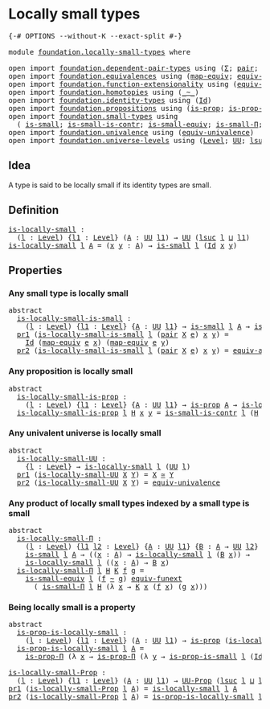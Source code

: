 # Locally small types

<pre class="Agda"><a id="32" class="Symbol">{-#</a> <a id="36" class="Keyword">OPTIONS</a> <a id="44" class="Pragma">--without-K</a> <a id="56" class="Pragma">--exact-split</a> <a id="70" class="Symbol">#-}</a>

<a id="75" class="Keyword">module</a> <a id="82" href="foundation.locally-small-types.html" class="Module">foundation.locally-small-types</a> <a id="113" class="Keyword">where</a>

<a id="120" class="Keyword">open</a> <a id="125" class="Keyword">import</a> <a id="132" href="foundation.dependent-pair-types.html" class="Module">foundation.dependent-pair-types</a> <a id="164" class="Keyword">using</a> <a id="170" class="Symbol">(</a><a id="171" href="foundation-core.dependent-pair-types.html#502" class="Record">Σ</a><a id="172" class="Symbol">;</a> <a id="174" href="foundation-core.dependent-pair-types.html#575" class="InductiveConstructor">pair</a><a id="178" class="Symbol">;</a> <a id="180" href="foundation-core.dependent-pair-types.html#592" class="Field">pr1</a><a id="183" class="Symbol">;</a> <a id="185" href="foundation-core.dependent-pair-types.html#604" class="Field">pr2</a><a id="188" class="Symbol">)</a>
<a id="190" class="Keyword">open</a> <a id="195" class="Keyword">import</a> <a id="202" href="foundation.equivalences.html" class="Module">foundation.equivalences</a> <a id="226" class="Keyword">using</a> <a id="232" class="Symbol">(</a><a id="233" href="foundation-core.equivalences.html#1807" class="Function">map-equiv</a><a id="242" class="Symbol">;</a> <a id="244" href="foundation-core.equivalences.html#16732" class="Function">equiv-ap</a><a id="252" class="Symbol">;</a> <a id="254" href="foundation-core.equivalences.html#1607" class="Function Operator">_≃_</a><a id="257" class="Symbol">)</a>
<a id="259" class="Keyword">open</a> <a id="264" class="Keyword">import</a> <a id="271" href="foundation.function-extensionality.html" class="Module">foundation.function-extensionality</a> <a id="306" class="Keyword">using</a> <a id="312" class="Symbol">(</a><a id="313" href="foundation-core.function-extensionality.html#1301" class="Function">equiv-funext</a><a id="325" class="Symbol">)</a>
<a id="327" class="Keyword">open</a> <a id="332" class="Keyword">import</a> <a id="339" href="foundation.homotopies.html" class="Module">foundation.homotopies</a> <a id="361" class="Keyword">using</a> <a id="367" class="Symbol">(</a><a id="368" href="foundation-core.homotopies.html#545" class="Function Operator">_~_</a><a id="371" class="Symbol">)</a>
<a id="373" class="Keyword">open</a> <a id="378" class="Keyword">import</a> <a id="385" href="foundation.identity-types.html" class="Module">foundation.identity-types</a> <a id="411" class="Keyword">using</a> <a id="417" class="Symbol">(</a><a id="418" href="foundation-core.identity-types.html#1754" class="Datatype">Id</a><a id="420" class="Symbol">)</a>
<a id="422" class="Keyword">open</a> <a id="427" class="Keyword">import</a> <a id="434" href="foundation.propositions.html" class="Module">foundation.propositions</a> <a id="458" class="Keyword">using</a> <a id="464" class="Symbol">(</a><a id="465" href="foundation-core.propositions.html#1295" class="Function">is-prop</a><a id="472" class="Symbol">;</a> <a id="474" href="foundation-core.propositions.html#6147" class="Function">is-prop-Π</a><a id="483" class="Symbol">;</a> <a id="485" href="foundation-core.propositions.html#1380" class="Function">UU-Prop</a><a id="492" class="Symbol">)</a>
<a id="494" class="Keyword">open</a> <a id="499" class="Keyword">import</a> <a id="506" href="foundation.small-types.html" class="Module">foundation.small-types</a> <a id="529" class="Keyword">using</a>
  <a id="537" class="Symbol">(</a> <a id="539" href="foundation.small-types.html#1594" class="Function">is-small</a><a id="547" class="Symbol">;</a> <a id="549" href="foundation.small-types.html#3588" class="Function">is-small-is-contr</a><a id="566" class="Symbol">;</a> <a id="568" href="foundation.small-types.html#2647" class="Function">is-small-equiv</a><a id="582" class="Symbol">;</a> <a id="584" href="foundation.small-types.html#3880" class="Function">is-small-Π</a><a id="594" class="Symbol">;</a> <a id="596" href="foundation.small-types.html#5053" class="Function">is-prop-is-small</a><a id="612" class="Symbol">)</a>
<a id="614" class="Keyword">open</a> <a id="619" class="Keyword">import</a> <a id="626" href="foundation.univalence.html" class="Module">foundation.univalence</a> <a id="648" class="Keyword">using</a> <a id="654" class="Symbol">(</a><a id="655" href="foundation.univalence.html#1385" class="Function">equiv-univalence</a><a id="671" class="Symbol">)</a>
<a id="673" class="Keyword">open</a> <a id="678" class="Keyword">import</a> <a id="685" href="foundation.universe-levels.html" class="Module">foundation.universe-levels</a> <a id="712" class="Keyword">using</a> <a id="718" class="Symbol">(</a><a id="719" href="Agda.Primitive.html#597" class="Postulate">Level</a><a id="724" class="Symbol">;</a> <a id="726" href="foundation-core.universe-levels.html#222" class="Primitive">UU</a><a id="728" class="Symbol">;</a> <a id="730" href="Agda.Primitive.html#780" class="Primitive">lsuc</a><a id="734" class="Symbol">;</a> <a id="736" href="Agda.Primitive.html#810" class="Primitive Operator">_⊔_</a><a id="739" class="Symbol">)</a>
</pre>
## Idea

A type is said to be locally small if its identity types are small.

## Definition

<pre class="Agda"><a id="is-locally-small"></a><a id="847" href="foundation.locally-small-types.html#847" class="Function">is-locally-small</a> <a id="864" class="Symbol">:</a>
  <a id="868" class="Symbol">(</a><a id="869" href="foundation.locally-small-types.html#869" class="Bound">l</a> <a id="871" class="Symbol">:</a> <a id="873" href="Agda.Primitive.html#597" class="Postulate">Level</a><a id="878" class="Symbol">)</a> <a id="880" class="Symbol">{</a><a id="881" href="foundation.locally-small-types.html#881" class="Bound">l1</a> <a id="884" class="Symbol">:</a> <a id="886" href="Agda.Primitive.html#597" class="Postulate">Level</a><a id="891" class="Symbol">}</a> <a id="893" class="Symbol">(</a><a id="894" href="foundation.locally-small-types.html#894" class="Bound">A</a> <a id="896" class="Symbol">:</a> <a id="898" href="foundation-core.universe-levels.html#222" class="Primitive">UU</a> <a id="901" href="foundation.locally-small-types.html#881" class="Bound">l1</a><a id="903" class="Symbol">)</a> <a id="905" class="Symbol">→</a> <a id="907" href="foundation-core.universe-levels.html#222" class="Primitive">UU</a> <a id="910" class="Symbol">(</a><a id="911" href="Agda.Primitive.html#780" class="Primitive">lsuc</a> <a id="916" href="foundation.locally-small-types.html#869" class="Bound">l</a> <a id="918" href="Agda.Primitive.html#810" class="Primitive Operator">⊔</a> <a id="920" href="foundation.locally-small-types.html#881" class="Bound">l1</a><a id="922" class="Symbol">)</a>
<a id="924" href="foundation.locally-small-types.html#847" class="Function">is-locally-small</a> <a id="941" href="foundation.locally-small-types.html#941" class="Bound">l</a> <a id="943" href="foundation.locally-small-types.html#943" class="Bound">A</a> <a id="945" class="Symbol">=</a> <a id="947" class="Symbol">(</a><a id="948" href="foundation.locally-small-types.html#948" class="Bound">x</a> <a id="950" href="foundation.locally-small-types.html#950" class="Bound">y</a> <a id="952" class="Symbol">:</a> <a id="954" href="foundation.locally-small-types.html#943" class="Bound">A</a><a id="955" class="Symbol">)</a> <a id="957" class="Symbol">→</a> <a id="959" href="foundation.small-types.html#1594" class="Function">is-small</a> <a id="968" href="foundation.locally-small-types.html#941" class="Bound">l</a> <a id="970" class="Symbol">(</a><a id="971" href="foundation-core.identity-types.html#1754" class="Datatype">Id</a> <a id="974" href="foundation.locally-small-types.html#948" class="Bound">x</a> <a id="976" href="foundation.locally-small-types.html#950" class="Bound">y</a><a id="977" class="Symbol">)</a>
</pre>
## Properties

### Any small type is locally small

<pre class="Agda"><a id="1044" class="Keyword">abstract</a>
  <a id="is-locally-small-is-small"></a><a id="1055" href="foundation.locally-small-types.html#1055" class="Function">is-locally-small-is-small</a> <a id="1081" class="Symbol">:</a>
    <a id="1087" class="Symbol">(</a><a id="1088" href="foundation.locally-small-types.html#1088" class="Bound">l</a> <a id="1090" class="Symbol">:</a> <a id="1092" href="Agda.Primitive.html#597" class="Postulate">Level</a><a id="1097" class="Symbol">)</a> <a id="1099" class="Symbol">{</a><a id="1100" href="foundation.locally-small-types.html#1100" class="Bound">l1</a> <a id="1103" class="Symbol">:</a> <a id="1105" href="Agda.Primitive.html#597" class="Postulate">Level</a><a id="1110" class="Symbol">}</a> <a id="1112" class="Symbol">{</a><a id="1113" href="foundation.locally-small-types.html#1113" class="Bound">A</a> <a id="1115" class="Symbol">:</a> <a id="1117" href="foundation-core.universe-levels.html#222" class="Primitive">UU</a> <a id="1120" href="foundation.locally-small-types.html#1100" class="Bound">l1</a><a id="1122" class="Symbol">}</a> <a id="1124" class="Symbol">→</a> <a id="1126" href="foundation.small-types.html#1594" class="Function">is-small</a> <a id="1135" href="foundation.locally-small-types.html#1088" class="Bound">l</a> <a id="1137" href="foundation.locally-small-types.html#1113" class="Bound">A</a> <a id="1139" class="Symbol">→</a> <a id="1141" href="foundation.locally-small-types.html#847" class="Function">is-locally-small</a> <a id="1158" href="foundation.locally-small-types.html#1088" class="Bound">l</a> <a id="1160" href="foundation.locally-small-types.html#1113" class="Bound">A</a>
  <a id="1164" href="foundation-core.dependent-pair-types.html#592" class="Field">pr1</a> <a id="1168" class="Symbol">(</a><a id="1169" href="foundation.locally-small-types.html#1055" class="Function">is-locally-small-is-small</a> <a id="1195" href="foundation.locally-small-types.html#1195" class="Bound">l</a> <a id="1197" class="Symbol">(</a><a id="1198" href="foundation-core.dependent-pair-types.html#575" class="InductiveConstructor">pair</a> <a id="1203" href="foundation.locally-small-types.html#1203" class="Bound">X</a> <a id="1205" href="foundation.locally-small-types.html#1205" class="Bound">e</a><a id="1206" class="Symbol">)</a> <a id="1208" href="foundation.locally-small-types.html#1208" class="Bound">x</a> <a id="1210" href="foundation.locally-small-types.html#1210" class="Bound">y</a><a id="1211" class="Symbol">)</a> <a id="1213" class="Symbol">=</a>
    <a id="1219" href="foundation-core.identity-types.html#1754" class="Datatype">Id</a> <a id="1222" class="Symbol">(</a><a id="1223" href="foundation-core.equivalences.html#1807" class="Function">map-equiv</a> <a id="1233" href="foundation.locally-small-types.html#1205" class="Bound">e</a> <a id="1235" href="foundation.locally-small-types.html#1208" class="Bound">x</a><a id="1236" class="Symbol">)</a> <a id="1238" class="Symbol">(</a><a id="1239" href="foundation-core.equivalences.html#1807" class="Function">map-equiv</a> <a id="1249" href="foundation.locally-small-types.html#1205" class="Bound">e</a> <a id="1251" href="foundation.locally-small-types.html#1210" class="Bound">y</a><a id="1252" class="Symbol">)</a>
  <a id="1256" href="foundation-core.dependent-pair-types.html#604" class="Field">pr2</a> <a id="1260" class="Symbol">(</a><a id="1261" href="foundation.locally-small-types.html#1055" class="Function">is-locally-small-is-small</a> <a id="1287" href="foundation.locally-small-types.html#1287" class="Bound">l</a> <a id="1289" class="Symbol">(</a><a id="1290" href="foundation-core.dependent-pair-types.html#575" class="InductiveConstructor">pair</a> <a id="1295" href="foundation.locally-small-types.html#1295" class="Bound">X</a> <a id="1297" href="foundation.locally-small-types.html#1297" class="Bound">e</a><a id="1298" class="Symbol">)</a> <a id="1300" href="foundation.locally-small-types.html#1300" class="Bound">x</a> <a id="1302" href="foundation.locally-small-types.html#1302" class="Bound">y</a><a id="1303" class="Symbol">)</a> <a id="1305" class="Symbol">=</a> <a id="1307" href="foundation-core.equivalences.html#16732" class="Function">equiv-ap</a> <a id="1316" href="foundation.locally-small-types.html#1297" class="Bound">e</a> <a id="1318" href="foundation.locally-small-types.html#1300" class="Bound">x</a> <a id="1320" href="foundation.locally-small-types.html#1302" class="Bound">y</a>
</pre>
### Any proposition is locally small

<pre class="Agda"><a id="1373" class="Keyword">abstract</a>
  <a id="is-locally-small-is-prop"></a><a id="1384" href="foundation.locally-small-types.html#1384" class="Function">is-locally-small-is-prop</a> <a id="1409" class="Symbol">:</a>
    <a id="1415" class="Symbol">(</a><a id="1416" href="foundation.locally-small-types.html#1416" class="Bound">l</a> <a id="1418" class="Symbol">:</a> <a id="1420" href="Agda.Primitive.html#597" class="Postulate">Level</a><a id="1425" class="Symbol">)</a> <a id="1427" class="Symbol">{</a><a id="1428" href="foundation.locally-small-types.html#1428" class="Bound">l1</a> <a id="1431" class="Symbol">:</a> <a id="1433" href="Agda.Primitive.html#597" class="Postulate">Level</a><a id="1438" class="Symbol">}</a> <a id="1440" class="Symbol">{</a><a id="1441" href="foundation.locally-small-types.html#1441" class="Bound">A</a> <a id="1443" class="Symbol">:</a> <a id="1445" href="foundation-core.universe-levels.html#222" class="Primitive">UU</a> <a id="1448" href="foundation.locally-small-types.html#1428" class="Bound">l1</a><a id="1450" class="Symbol">}</a> <a id="1452" class="Symbol">→</a> <a id="1454" href="foundation-core.propositions.html#1295" class="Function">is-prop</a> <a id="1462" href="foundation.locally-small-types.html#1441" class="Bound">A</a> <a id="1464" class="Symbol">→</a> <a id="1466" href="foundation.locally-small-types.html#847" class="Function">is-locally-small</a> <a id="1483" href="foundation.locally-small-types.html#1416" class="Bound">l</a> <a id="1485" href="foundation.locally-small-types.html#1441" class="Bound">A</a>
  <a id="1489" href="foundation.locally-small-types.html#1384" class="Function">is-locally-small-is-prop</a> <a id="1514" href="foundation.locally-small-types.html#1514" class="Bound">l</a> <a id="1516" href="foundation.locally-small-types.html#1516" class="Bound">H</a> <a id="1518" href="foundation.locally-small-types.html#1518" class="Bound">x</a> <a id="1520" href="foundation.locally-small-types.html#1520" class="Bound">y</a> <a id="1522" class="Symbol">=</a> <a id="1524" href="foundation.small-types.html#3588" class="Function">is-small-is-contr</a> <a id="1542" href="foundation.locally-small-types.html#1514" class="Bound">l</a> <a id="1544" class="Symbol">(</a><a id="1545" href="foundation.locally-small-types.html#1516" class="Bound">H</a> <a id="1547" href="foundation.locally-small-types.html#1518" class="Bound">x</a> <a id="1549" href="foundation.locally-small-types.html#1520" class="Bound">y</a><a id="1550" class="Symbol">)</a>
</pre>
### Any univalent universe is locally small

<pre class="Agda"><a id="1610" class="Keyword">abstract</a>
  <a id="is-locally-small-UU"></a><a id="1621" href="foundation.locally-small-types.html#1621" class="Function">is-locally-small-UU</a> <a id="1641" class="Symbol">:</a>
    <a id="1647" class="Symbol">{</a><a id="1648" href="foundation.locally-small-types.html#1648" class="Bound">l</a> <a id="1650" class="Symbol">:</a> <a id="1652" href="Agda.Primitive.html#597" class="Postulate">Level</a><a id="1657" class="Symbol">}</a> <a id="1659" class="Symbol">→</a> <a id="1661" href="foundation.locally-small-types.html#847" class="Function">is-locally-small</a> <a id="1678" href="foundation.locally-small-types.html#1648" class="Bound">l</a> <a id="1680" class="Symbol">(</a><a id="1681" href="foundation-core.universe-levels.html#222" class="Primitive">UU</a> <a id="1684" href="foundation.locally-small-types.html#1648" class="Bound">l</a><a id="1685" class="Symbol">)</a>
  <a id="1689" href="foundation-core.dependent-pair-types.html#592" class="Field">pr1</a> <a id="1693" class="Symbol">(</a><a id="1694" href="foundation.locally-small-types.html#1621" class="Function">is-locally-small-UU</a> <a id="1714" href="foundation.locally-small-types.html#1714" class="Bound">X</a> <a id="1716" href="foundation.locally-small-types.html#1716" class="Bound">Y</a><a id="1717" class="Symbol">)</a> <a id="1719" class="Symbol">=</a> <a id="1721" href="foundation.locally-small-types.html#1714" class="Bound">X</a> <a id="1723" href="foundation-core.equivalences.html#1607" class="Function Operator">≃</a> <a id="1725" href="foundation.locally-small-types.html#1716" class="Bound">Y</a>
  <a id="1729" href="foundation-core.dependent-pair-types.html#604" class="Field">pr2</a> <a id="1733" class="Symbol">(</a><a id="1734" href="foundation.locally-small-types.html#1621" class="Function">is-locally-small-UU</a> <a id="1754" href="foundation.locally-small-types.html#1754" class="Bound">X</a> <a id="1756" href="foundation.locally-small-types.html#1756" class="Bound">Y</a><a id="1757" class="Symbol">)</a> <a id="1759" class="Symbol">=</a> <a id="1761" href="foundation.univalence.html#1385" class="Function">equiv-univalence</a>
</pre>
### Any product of locally small types indexed by a small type is small

<pre class="Agda"><a id="1864" class="Keyword">abstract</a>
  <a id="is-locally-small-Π"></a><a id="1875" href="foundation.locally-small-types.html#1875" class="Function">is-locally-small-Π</a> <a id="1894" class="Symbol">:</a>
    <a id="1900" class="Symbol">(</a><a id="1901" href="foundation.locally-small-types.html#1901" class="Bound">l</a> <a id="1903" class="Symbol">:</a> <a id="1905" href="Agda.Primitive.html#597" class="Postulate">Level</a><a id="1910" class="Symbol">)</a> <a id="1912" class="Symbol">{</a><a id="1913" href="foundation.locally-small-types.html#1913" class="Bound">l1</a> <a id="1916" href="foundation.locally-small-types.html#1916" class="Bound">l2</a> <a id="1919" class="Symbol">:</a> <a id="1921" href="Agda.Primitive.html#597" class="Postulate">Level</a><a id="1926" class="Symbol">}</a> <a id="1928" class="Symbol">{</a><a id="1929" href="foundation.locally-small-types.html#1929" class="Bound">A</a> <a id="1931" class="Symbol">:</a> <a id="1933" href="foundation-core.universe-levels.html#222" class="Primitive">UU</a> <a id="1936" href="foundation.locally-small-types.html#1913" class="Bound">l1</a><a id="1938" class="Symbol">}</a> <a id="1940" class="Symbol">{</a><a id="1941" href="foundation.locally-small-types.html#1941" class="Bound">B</a> <a id="1943" class="Symbol">:</a> <a id="1945" href="foundation.locally-small-types.html#1929" class="Bound">A</a> <a id="1947" class="Symbol">→</a> <a id="1949" href="foundation-core.universe-levels.html#222" class="Primitive">UU</a> <a id="1952" href="foundation.locally-small-types.html#1916" class="Bound">l2</a><a id="1954" class="Symbol">}</a> <a id="1956" class="Symbol">→</a>
    <a id="1962" href="foundation.small-types.html#1594" class="Function">is-small</a> <a id="1971" href="foundation.locally-small-types.html#1901" class="Bound">l</a> <a id="1973" href="foundation.locally-small-types.html#1929" class="Bound">A</a> <a id="1975" class="Symbol">→</a> <a id="1977" class="Symbol">((</a><a id="1979" href="foundation.locally-small-types.html#1979" class="Bound">x</a> <a id="1981" class="Symbol">:</a> <a id="1983" href="foundation.locally-small-types.html#1929" class="Bound">A</a><a id="1984" class="Symbol">)</a> <a id="1986" class="Symbol">→</a> <a id="1988" href="foundation.locally-small-types.html#847" class="Function">is-locally-small</a> <a id="2005" href="foundation.locally-small-types.html#1901" class="Bound">l</a> <a id="2007" class="Symbol">(</a><a id="2008" href="foundation.locally-small-types.html#1941" class="Bound">B</a> <a id="2010" href="foundation.locally-small-types.html#1979" class="Bound">x</a><a id="2011" class="Symbol">))</a> <a id="2014" class="Symbol">→</a>
    <a id="2020" href="foundation.locally-small-types.html#847" class="Function">is-locally-small</a> <a id="2037" href="foundation.locally-small-types.html#1901" class="Bound">l</a> <a id="2039" class="Symbol">((</a><a id="2041" href="foundation.locally-small-types.html#2041" class="Bound">x</a> <a id="2043" class="Symbol">:</a> <a id="2045" href="foundation.locally-small-types.html#1929" class="Bound">A</a><a id="2046" class="Symbol">)</a> <a id="2048" class="Symbol">→</a> <a id="2050" href="foundation.locally-small-types.html#1941" class="Bound">B</a> <a id="2052" href="foundation.locally-small-types.html#2041" class="Bound">x</a><a id="2053" class="Symbol">)</a>
  <a id="2057" href="foundation.locally-small-types.html#1875" class="Function">is-locally-small-Π</a> <a id="2076" href="foundation.locally-small-types.html#2076" class="Bound">l</a> <a id="2078" href="foundation.locally-small-types.html#2078" class="Bound">H</a> <a id="2080" href="foundation.locally-small-types.html#2080" class="Bound">K</a> <a id="2082" href="foundation.locally-small-types.html#2082" class="Bound">f</a> <a id="2084" href="foundation.locally-small-types.html#2084" class="Bound">g</a> <a id="2086" class="Symbol">=</a>
    <a id="2092" href="foundation.small-types.html#2647" class="Function">is-small-equiv</a> <a id="2107" href="foundation.locally-small-types.html#2076" class="Bound">l</a> <a id="2109" class="Symbol">(</a><a id="2110" href="foundation.locally-small-types.html#2082" class="Bound">f</a> <a id="2112" href="foundation-core.homotopies.html#545" class="Function Operator">~</a> <a id="2114" href="foundation.locally-small-types.html#2084" class="Bound">g</a><a id="2115" class="Symbol">)</a> <a id="2117" href="foundation-core.function-extensionality.html#1301" class="Function">equiv-funext</a>
      <a id="2136" class="Symbol">(</a> <a id="2138" href="foundation.small-types.html#3880" class="Function">is-small-Π</a> <a id="2149" href="foundation.locally-small-types.html#2076" class="Bound">l</a> <a id="2151" href="foundation.locally-small-types.html#2078" class="Bound">H</a> <a id="2153" class="Symbol">(λ</a> <a id="2156" href="foundation.locally-small-types.html#2156" class="Bound">x</a> <a id="2158" class="Symbol">→</a> <a id="2160" href="foundation.locally-small-types.html#2080" class="Bound">K</a> <a id="2162" href="foundation.locally-small-types.html#2156" class="Bound">x</a> <a id="2164" class="Symbol">(</a><a id="2165" href="foundation.locally-small-types.html#2082" class="Bound">f</a> <a id="2167" href="foundation.locally-small-types.html#2156" class="Bound">x</a><a id="2168" class="Symbol">)</a> <a id="2170" class="Symbol">(</a><a id="2171" href="foundation.locally-small-types.html#2084" class="Bound">g</a> <a id="2173" href="foundation.locally-small-types.html#2156" class="Bound">x</a><a id="2174" class="Symbol">)))</a>
</pre>
### Being locally small is a property

<pre class="Agda"><a id="2230" class="Keyword">abstract</a>
  <a id="is-prop-is-locally-small"></a><a id="2241" href="foundation.locally-small-types.html#2241" class="Function">is-prop-is-locally-small</a> <a id="2266" class="Symbol">:</a>
    <a id="2272" class="Symbol">(</a><a id="2273" href="foundation.locally-small-types.html#2273" class="Bound">l</a> <a id="2275" class="Symbol">:</a> <a id="2277" href="Agda.Primitive.html#597" class="Postulate">Level</a><a id="2282" class="Symbol">)</a> <a id="2284" class="Symbol">{</a><a id="2285" href="foundation.locally-small-types.html#2285" class="Bound">l1</a> <a id="2288" class="Symbol">:</a> <a id="2290" href="Agda.Primitive.html#597" class="Postulate">Level</a><a id="2295" class="Symbol">}</a> <a id="2297" class="Symbol">(</a><a id="2298" href="foundation.locally-small-types.html#2298" class="Bound">A</a> <a id="2300" class="Symbol">:</a> <a id="2302" href="foundation-core.universe-levels.html#222" class="Primitive">UU</a> <a id="2305" href="foundation.locally-small-types.html#2285" class="Bound">l1</a><a id="2307" class="Symbol">)</a> <a id="2309" class="Symbol">→</a> <a id="2311" href="foundation-core.propositions.html#1295" class="Function">is-prop</a> <a id="2319" class="Symbol">(</a><a id="2320" href="foundation.locally-small-types.html#847" class="Function">is-locally-small</a> <a id="2337" href="foundation.locally-small-types.html#2273" class="Bound">l</a> <a id="2339" href="foundation.locally-small-types.html#2298" class="Bound">A</a><a id="2340" class="Symbol">)</a>
  <a id="2344" href="foundation.locally-small-types.html#2241" class="Function">is-prop-is-locally-small</a> <a id="2369" href="foundation.locally-small-types.html#2369" class="Bound">l</a> <a id="2371" href="foundation.locally-small-types.html#2371" class="Bound">A</a> <a id="2373" class="Symbol">=</a>
    <a id="2379" href="foundation-core.propositions.html#6147" class="Function">is-prop-Π</a> <a id="2389" class="Symbol">(λ</a> <a id="2392" href="foundation.locally-small-types.html#2392" class="Bound">x</a> <a id="2394" class="Symbol">→</a> <a id="2396" href="foundation-core.propositions.html#6147" class="Function">is-prop-Π</a> <a id="2406" class="Symbol">(λ</a> <a id="2409" href="foundation.locally-small-types.html#2409" class="Bound">y</a> <a id="2411" class="Symbol">→</a> <a id="2413" href="foundation.small-types.html#5053" class="Function">is-prop-is-small</a> <a id="2430" href="foundation.locally-small-types.html#2369" class="Bound">l</a> <a id="2432" class="Symbol">(</a><a id="2433" href="foundation-core.identity-types.html#1754" class="Datatype">Id</a> <a id="2436" href="foundation.locally-small-types.html#2392" class="Bound">x</a> <a id="2438" href="foundation.locally-small-types.html#2409" class="Bound">y</a><a id="2439" class="Symbol">)))</a>

<a id="is-locally-small-Prop"></a><a id="2444" href="foundation.locally-small-types.html#2444" class="Function">is-locally-small-Prop</a> <a id="2466" class="Symbol">:</a>
  <a id="2470" class="Symbol">(</a><a id="2471" href="foundation.locally-small-types.html#2471" class="Bound">l</a> <a id="2473" class="Symbol">:</a> <a id="2475" href="Agda.Primitive.html#597" class="Postulate">Level</a><a id="2480" class="Symbol">)</a> <a id="2482" class="Symbol">{</a><a id="2483" href="foundation.locally-small-types.html#2483" class="Bound">l1</a> <a id="2486" class="Symbol">:</a> <a id="2488" href="Agda.Primitive.html#597" class="Postulate">Level</a><a id="2493" class="Symbol">}</a> <a id="2495" class="Symbol">(</a><a id="2496" href="foundation.locally-small-types.html#2496" class="Bound">A</a> <a id="2498" class="Symbol">:</a> <a id="2500" href="foundation-core.universe-levels.html#222" class="Primitive">UU</a> <a id="2503" href="foundation.locally-small-types.html#2483" class="Bound">l1</a><a id="2505" class="Symbol">)</a> <a id="2507" class="Symbol">→</a> <a id="2509" href="foundation-core.propositions.html#1380" class="Function">UU-Prop</a> <a id="2517" class="Symbol">(</a><a id="2518" href="Agda.Primitive.html#780" class="Primitive">lsuc</a> <a id="2523" href="foundation.locally-small-types.html#2471" class="Bound">l</a> <a id="2525" href="Agda.Primitive.html#810" class="Primitive Operator">⊔</a> <a id="2527" href="foundation.locally-small-types.html#2483" class="Bound">l1</a><a id="2529" class="Symbol">)</a>
<a id="2531" href="foundation-core.dependent-pair-types.html#592" class="Field">pr1</a> <a id="2535" class="Symbol">(</a><a id="2536" href="foundation.locally-small-types.html#2444" class="Function">is-locally-small-Prop</a> <a id="2558" href="foundation.locally-small-types.html#2558" class="Bound">l</a> <a id="2560" href="foundation.locally-small-types.html#2560" class="Bound">A</a><a id="2561" class="Symbol">)</a> <a id="2563" class="Symbol">=</a> <a id="2565" href="foundation.locally-small-types.html#847" class="Function">is-locally-small</a> <a id="2582" href="foundation.locally-small-types.html#2558" class="Bound">l</a> <a id="2584" href="foundation.locally-small-types.html#2560" class="Bound">A</a>
<a id="2586" href="foundation-core.dependent-pair-types.html#604" class="Field">pr2</a> <a id="2590" class="Symbol">(</a><a id="2591" href="foundation.locally-small-types.html#2444" class="Function">is-locally-small-Prop</a> <a id="2613" href="foundation.locally-small-types.html#2613" class="Bound">l</a> <a id="2615" href="foundation.locally-small-types.html#2615" class="Bound">A</a><a id="2616" class="Symbol">)</a> <a id="2618" class="Symbol">=</a> <a id="2620" href="foundation.locally-small-types.html#2241" class="Function">is-prop-is-locally-small</a> <a id="2645" href="foundation.locally-small-types.html#2613" class="Bound">l</a> <a id="2647" href="foundation.locally-small-types.html#2615" class="Bound">A</a>
</pre>